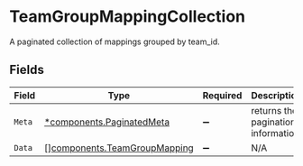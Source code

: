 # TeamGroupMappingCollection

A paginated collection of mappings grouped by team_id.


## Fields

| Field                                                                        | Type                                                                         | Required                                                                     | Description                                                                  |
| ---------------------------------------------------------------------------- | ---------------------------------------------------------------------------- | ---------------------------------------------------------------------------- | ---------------------------------------------------------------------------- |
| `Meta`                                                                       | [*components.PaginatedMeta](../../models/components/paginatedmeta.md)        | :heavy_minus_sign:                                                           | returns the pagination information                                           |
| `Data`                                                                       | [][components.TeamGroupMapping](../../models/components/teamgroupmapping.md) | :heavy_minus_sign:                                                           | N/A                                                                          |